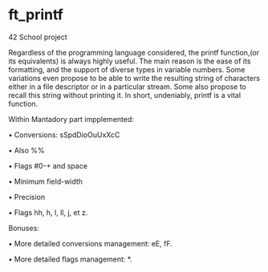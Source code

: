 # ft_printf

42 School project

Regardless of the programming language considered, the printf function,(or its equivalents) is always highly useful. The main reason is the ease of its formatting, and the support of diverse types in variable numbers. Some variations even propose to be able to write the resulting string of characters either in a file descriptor or in a particular stream. Some also propose to recall this string without printing it. In short, undeniably, printf is a vital function.

Within Mantadory part impplemented:

• Conversions: sSpdDioOuUxXcC

• Also %%

• Flags #0-+ and space

• Minimum field-width

• Precision

• Flags hh, h, l, ll, j, et z.


Bonuses:

• More detailed conversions management: eE, fF.

• More detailed flags management: *.

